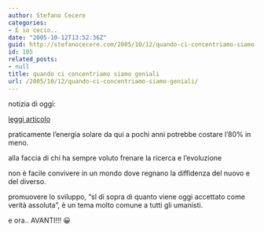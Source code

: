 ```yaml
---
author: Stefano Cecere
categories:
- E io cecio..
date: "2005-10-12T13:52:36Z"
guid: http://stefanocecere.com/2005/10/12/quando-ci-concentriamo-siamo-geniali/
id: 105
related_posts:
- null
title: quando ci concentriamo siamo geniali
url: /2005/10/12/quando-ci-concentriamo-siamo-geniali/
---
```


notizia di oggi:
  
[leggi articolo](http://www.repubblica.it/2005/j/sezioni/scienza_e_tecnologia/pannipla/pannipla/pannipla.html)

praticamente l&#x2019;energia solare da qui a pochi anni potrebbe costare l&#x2019;80% in meno.

alla faccia di chi ha sempre voluto frenare la ricerca e l&#x2019;evoluzione

non &#xe8; facile convivere in un mondo dove regnano la diffidenza del nuovo e del diverso.

promuovere lo sviluppo, &#x201c;sl di sopra di quanto viene oggi accettato come verit&#xe0; assoluta&#x201d;, &#xe8; un tema molto comune a tutti gli umanisti.

e ora.. AVANTI!!! 😀